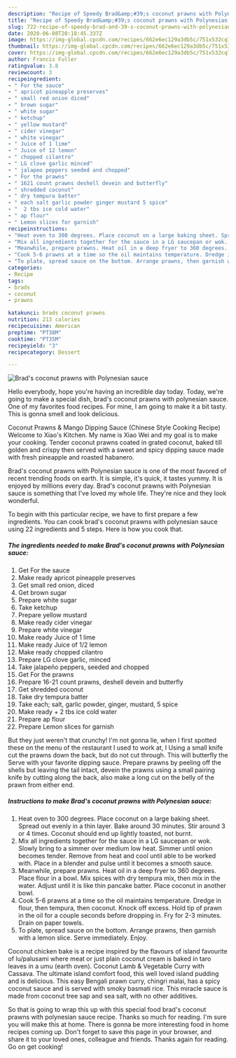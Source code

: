 ```yaml
---
description: "Recipe of Speedy Brad&amp;#39;s coconut prawns with Polynesian sauce"
title: "Recipe of Speedy Brad&amp;#39;s coconut prawns with Polynesian sauce"
slug: 722-recipe-of-speedy-brad-and-39-s-coconut-prawns-with-polynesian-sauce
date: 2020-06-08T20:18:45.337Z
image: https://img-global.cpcdn.com/recipes/662e6ec129a3db5c/751x532cq70/brads-coconut-prawns-with-polynesian-sauce-recipe-main-photo.jpg
thumbnail: https://img-global.cpcdn.com/recipes/662e6ec129a3db5c/751x532cq70/brads-coconut-prawns-with-polynesian-sauce-recipe-main-photo.jpg
cover: https://img-global.cpcdn.com/recipes/662e6ec129a3db5c/751x532cq70/brads-coconut-prawns-with-polynesian-sauce-recipe-main-photo.jpg
author: Francis Fuller
ratingvalue: 3.8
reviewcount: 3
recipeingredient:
- " For the sauce"
- " apricot pineapple preserves"
- " small red onion diced"
- " brown sugar"
- " white sugar"
- " ketchup"
- " yellow mustard"
- " cider vinegar"
- " white vinegar"
- " Juice of 1 lime"
- " Juice of 12 lemon"
- " chopped cilantro"
- " LG clove garlic minced"
- " jalapeo peppers seeded and chopped"
- " For the prawns"
- " 1621 count prawns deshell devein and butterfly"
- " shredded coconut"
- " dry tempura batter"
- " each salt garlic powder ginger mustard 5 spice"
- "  2 tbs ice cold water"
- " ap flour"
- " Lemon slices for garnish"
recipeinstructions:
- "Heat oven to 300 degrees. Place coconut on a large baking sheet. Spread out evenly in a thin layer. Bake around 30 minutes. Stir around 3 or 4 times. Coconut should end up lightly toasted, not burnt."
- "Mix all ingredients together for the sauce in a LG saucepan or wok. Slowly bring to a simmer over medium low heat. Simmer until onion becomes tender. Remove from heat and cool until able to be worked with. Place in a blender and pulse until it becomes a smooth sauce."
- "Meanwhile, prepare prawns. Heat oil in a deep fryer to 360 degrees. Place flour in a bowl. Mix spices with dry tempura mix, then mix in the water. Adjust until it is like thin pancake batter. Place coconut in another bowl."
- "Cook 5-6 prawns at a time so the oil maintains temperature. Dredge in flour, then tempura, then coconut. Knock off excess. Hold tip of prawn in the oil for a couple seconds before dropping in. Fry for 2-3 minutes. Drain on paper towels."
- "To plate, spread sauce on the bottom. Arrange prawns, then garnish with a lemon slice. Serve immediately. Enjoy."
categories:
- Recipe
tags:
- brads
- coconut
- prawns

katakunci: brads coconut prawns 
nutrition: 213 calories
recipecuisine: American
preptime: "PT38M"
cooktime: "PT35M"
recipeyield: "3"
recipecategory: Dessert

---
```



![Brad&#39;s coconut prawns with Polynesian sauce](https://img-global.cpcdn.com/recipes/662e6ec129a3db5c/751x532cq70/brads-coconut-prawns-with-polynesian-sauce-recipe-main-photo.jpg)

Hello everybody, hope you're having an incredible day today. Today, we're going to make a special dish, brad&#39;s coconut prawns with polynesian sauce. One of my favorites food recipes. For mine, I am going to make it a bit tasty. This is gonna smell and look delicious.

Coconut Prawns &amp; Mango Dipping Sauce (Chinese Style Cooking Recipe) Welcome to Xiao&#39;s Kitchen. My name is Xiao Wei and my goal is to make your cooking. Tender coconut prawns coated in grated coconut, baked till golden and crispy then served with a sweet and spicy dipping sauce made with fresh pineapple and roasted habanero.

Brad&#39;s coconut prawns with Polynesian sauce is one of the most favored of recent trending foods on earth. It is simple, it's quick, it tastes yummy. It is enjoyed by millions every day. Brad&#39;s coconut prawns with Polynesian sauce is something that I've loved my whole life. They're nice and they look wonderful.


To begin with this particular recipe, we have to first prepare a few ingredients. You can cook brad&#39;s coconut prawns with polynesian sauce using 22 ingredients and 5 steps. Here is how you cook that.

<!--inarticleads1-->

##### The ingredients needed to make Brad&#39;s coconut prawns with Polynesian sauce:

1. Get  For the sauce
1. Make ready  apricot pineapple preserves
1. Get  small red onion, diced
1. Get  brown sugar
1. Prepare  white sugar
1. Take  ketchup
1. Prepare  yellow mustard
1. Make ready  cider vinegar
1. Prepare  white vinegar
1. Make ready  Juice of 1 lime
1. Make ready  Juice of 1/2 lemon
1. Make ready  chopped cilantro
1. Prepare  LG clove garlic, minced
1. Take  jalapeño peppers, seeded and chopped
1. Get  For the prawns
1. Prepare  16-21 count prawns, deshell devein and butterfly
1. Get  shredded coconut
1. Take  dry tempura batter
1. Take  each; salt, garlic powder, ginger, mustard, 5 spice
1. Make ready  + 2 tbs ice cold water
1. Prepare  ap flour
1. Prepare  Lemon slices for garnish


But they just weren&#39;t that crunchy! I&#39;m not gonna lie, when I first spotted these on the menu of the restaurant I used to work at, I Using a small knife cut the prawns down the back, but do not cut through. This will butterfly the Serve with your favorite dipping sauce. Prepare prawns by peeling off the shells but leaving the tail intact, devein the prawns using a small pairing knife by cutting along the back, also make a long cut on the belly of the prawn from either end. 

<!--inarticleads2-->

##### Instructions to make Brad&#39;s coconut prawns with Polynesian sauce:

1. Heat oven to 300 degrees. Place coconut on a large baking sheet. Spread out evenly in a thin layer. Bake around 30 minutes. Stir around 3 or 4 times. Coconut should end up lightly toasted, not burnt.
1. Mix all ingredients together for the sauce in a LG saucepan or wok. Slowly bring to a simmer over medium low heat. Simmer until onion becomes tender. Remove from heat and cool until able to be worked with. Place in a blender and pulse until it becomes a smooth sauce.
1. Meanwhile, prepare prawns. Heat oil in a deep fryer to 360 degrees. Place flour in a bowl. Mix spices with dry tempura mix, then mix in the water. Adjust until it is like thin pancake batter. Place coconut in another bowl.
1. Cook 5-6 prawns at a time so the oil maintains temperature. Dredge in flour, then tempura, then coconut. Knock off excess. Hold tip of prawn in the oil for a couple seconds before dropping in. Fry for 2-3 minutes. Drain on paper towels.
1. To plate, spread sauce on the bottom. Arrange prawns, then garnish with a lemon slice. Serve immediately. Enjoy.


Coconut chicken bake is a recipe inspired by the flavours of island favourite of lu/palusami where meat or just plain coconut cream is baked in taro leaves in a umu (earth oven). Coconut Lamb &amp; Vegetable Curry with Cassava. The ultimate island comfort food, this well loved island pudding and is delicious. This easy Bengali prawn curry, chingri malai, has a spicy coconut sauce and is served with smoky basmati rice. This miracle sauce is made from coconut tree sap and sea salt, with no other additives. 

So that is going to wrap this up with this special food brad&#39;s coconut prawns with polynesian sauce recipe. Thanks so much for reading. I'm sure you will make this at home. There is gonna be more interesting food in home recipes coming up. Don't forget to save this page in your browser, and share it to your loved ones, colleague and friends. Thanks again for reading. Go on get cooking!
